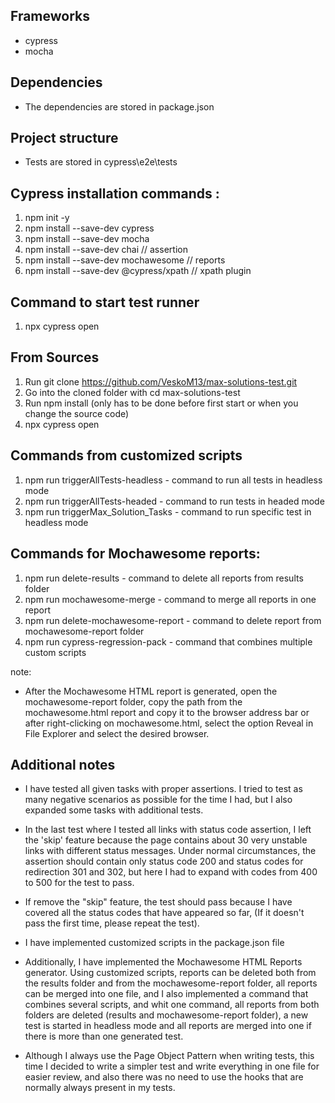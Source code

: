 ## Frameworks

* cypress
* mocha

## Dependencies 

* The dependencies are stored in package.json

## Project structure 

* Tests are stored in cypress\e2e\tests

## Cypress installation commands :

1. npm init -y
2. npm install --save-dev cypress
3. npm install --save-dev mocha
4. npm install --save-dev chai           // assertion
5. npm install --save-dev mochawesome    // reports   
6. npm install --save-dev @cypress/xpath // xpath plugin

## Command to start test runner 

1. npx cypress open


## From Sources

1. Run git clone https://github.com/VeskoM13/max-solutions-test.git
2. Go into the cloned folder with cd max-solutions-test
3. Run npm install (only has to be done before first start or when you change the source code)
4. npx cypress open


## Commands from customized scripts  

1. npm run triggerAllTests-headless     - command to run all tests in headless mode
2. npm run triggerAllTests-headed       - command to run tests in headed mode
3. npm run triggerMax_Solution_Tasks    - command to run specific test in headless mode


## Commands for Mochawesome reports:

1. npm run delete-results               - command to delete all reports from results folder
2. npm run mochawesome-merge            - command to merge all reports in one report
3. npm run delete-mochawesome-report    - command to delete report from mochawesome-report folder
4. npm run cypress-regression-pack      - command that combines multiple custom scripts


note:

- After the Mochawesome HTML report is generated, open the mochawesome-report folder, copy the path from the mochawesome.html report and copy it to the browser address bar or after right-clicking on mochawesome.html, select the option Reveal in File Explorer and select the desired browser.


## Additional notes

- I have tested all given tasks with proper assertions. I tried to test as many negative scenarios as possible for the time I had, but I also expanded some tasks with additional tests.

- In the last test where I tested all links with status code assertion, I left the 'skip' feature because the page contains about 30 very unstable links with different status messages. Under normal circumstances, the assertion should contain only status code 200 and status codes for redirection 301 and 302, but here I had to expand with codes from 400 to 500 for the test to pass.
- If remove the "skip" feature, the test should pass because I have covered all the status codes that have appeared so far,
 (If it doesn't pass the first time, please repeat the test).

- I have implemented customized scripts in the package.json file

- Additionally, I have implemented the Mochawesome HTML Reports generator.
  Using customized scripts, reports can be deleted both from the results folder and from the mochawesome-report folder, all reports can be merged into one file, and I also implemented a command that combines several scripts, and whit one command, all reports from both folders are deleted (results and mochawesome-report folder), a new test is started in headless mode and all reports are merged into one if there is more than one generated test.

- Although I always use the Page Object Pattern when writing tests, this time I decided to write a simpler test and write everything in one file for easier review, and also there was no need to use the hooks that are normally always present in my tests.






